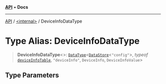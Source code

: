 [**API**](../../README.md) • **Docs**

***

[API](../../README.md) / [\<internal\>](../README.md) / DeviceInfoDataType

# Type Alias: DeviceInfoDataType

> **DeviceInfoDataType**\<\>: [`DataType`](../classes/DataType.md)\<[`DataStore`](../classes/DataStore.md)\<`"config"`\>, *typeof* [`deviceInfoTable`](../namespaces/home_runner_work_comapeo-core_comapeo-core_src_schema_project/variables/deviceInfoTable.md), `"deviceInfo"`, `DeviceInfo`, `DeviceInfoValue`\>

## Type Parameters
